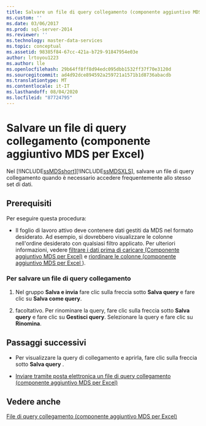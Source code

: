 ```yaml
---
title: Salvare un file di query collegamento (componente aggiuntivo MDS per Excel) | Microsoft Docs
ms.custom: ''
ms.date: 03/06/2017
ms.prod: sql-server-2014
ms.reviewer: ''
ms.technology: master-data-services
ms.topic: conceptual
ms.assetid: 98385f84-67cc-421a-b729-91847954e03e
author: lrtoyou1223
ms.author: lle
ms.openlocfilehash: 29b64ff8ff8d94edc095dbb1532ff37f70e3120d
ms.sourcegitcommit: ad4d92dce894592a259721a1571b1d8736abacdb
ms.translationtype: MT
ms.contentlocale: it-IT
ms.lasthandoff: 08/04/2020
ms.locfileid: "87724795"
---
```

# <a name="save-a-shortcut-query-file-mds-add-in-for-excel"></a>Salvare un file di query collegamento (componente aggiuntivo MDS per Excel)
  Nel [!INCLUDE[ssMDSshort](../../includes/ssmdsshort-md.md)][!INCLUDE[ssMDSXLS](../../includes/ssmdsxls-md.md)], salvare un file di query collegamento quando è necessario accedere frequentemente allo stesso set di dati.  
  
## <a name="prerequisites"></a>Prerequisiti  
 Per eseguire questa procedura:  
  
-   Il foglio di lavoro attivo deve contenere dati gestiti da MDS nel formato desiderato. Ad esempio, si dovrebbero visualizzare le colonne nell'ordine desiderato con qualsiasi filtro applicato. Per ulteriori informazioni, vedere [filtrare i dati prima di caricare &#40;Componente aggiuntivo MDS per Excel&#41;](filter-data-before-exporting-mds-add-in-for-excel.md) e [riordinare le colonne &#40;componente aggiuntivo MDS per Excel ](reorder-columns-mds-add-in-for-excel.md)&#41;.  
  
### <a name="to-save-a-shortcut-query-file"></a>Per salvare un file di query collegamento  
  
1.  Nel gruppo **Salva e invia** fare clic sulla freccia sotto **Salva query** e fare clic su **Salva come query**.  
  
2.  facoltativo. Per rinominare la query, fare clic sulla freccia sotto **Salva query** e fare clic su **Gestisci query**. Selezionare la query e fare clic su **Rinomina**.  
  
## <a name="next-steps"></a>Passaggi successivi  
  
-   Per visualizzare la query di collegamento e aprirla, fare clic sulla freccia sotto **Salva query** .  
  
-   [Inviare tramite posta elettronica un file di query collegamento &#40;componente aggiuntivo MDS per Excel&#41;](email-a-shortcut-query-file-mds-add-in-for-excel.md)  
  
## <a name="see-also"></a>Vedere anche  
 [File di query collegamento &#40;componente aggiuntivo MDS per Excel&#41;](shortcut-query-files-mds-add-in-for-excel.md)  
  
  

